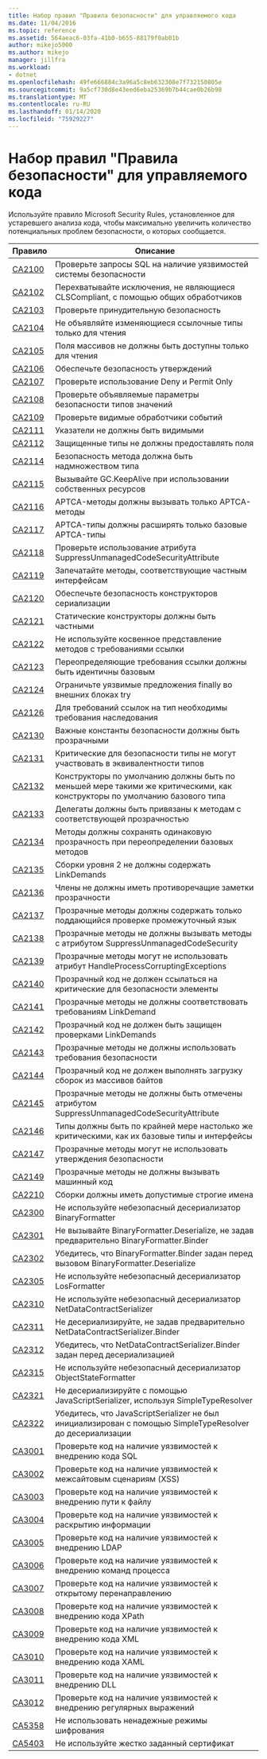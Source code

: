 ```yaml
---
title: Набор правил "Правила безопасности" для управляемого кода
ms.date: 11/04/2016
ms.topic: reference
ms.assetid: 564aeac6-03fa-41b0-b655-88179f0ab01b
author: mikejo5000
ms.author: mikejo
manager: jillfra
ms.workload:
- dotnet
ms.openlocfilehash: 49fe666884c3a96a5c8eb632308e7f732150805e
ms.sourcegitcommit: 9a5cf730d8e43eed6eba25369b7b44cae0b26b98
ms.translationtype: MT
ms.contentlocale: ru-RU
ms.lasthandoff: 01/14/2020
ms.locfileid: "75929227"
---
```

# <a name="security-rules-rule-set-for-managed-code"></a>Набор правил "Правила безопасности" для управляемого кода

Используйте правило Microsoft Security Rules, установленное для устаревшего анализа кода, чтобы максимально увеличить количество потенциальных проблем безопасности, о которых сообщается.

|Правило|Описание|
|----------|-----------------|
|[CA2100](../code-quality/ca2100.md)|Проверьте запросы SQL на наличие уязвимостей системы безопасности|
|[CA2102](../code-quality/ca2102.md)|Перехватывайте исключения, не являющиеся CLSCompliant, с помощью общих обработчиков|
|[CA2103](../code-quality/ca2103.md)|Проверьте принудительную безопасность|
|[CA2104](../code-quality/ca2104.md)|Не объявляйте изменяющиеся ссылочные типы только для чтения|
|[CA2105](../code-quality/ca2105.md)|Поля массивов не должны быть доступны только для чтения|
|[CA2106](../code-quality/ca2106.md)|Обеспечьте безопасность утверждений|
|[CA2107](../code-quality/ca2107.md)|Проверьте использование Deny и Permit Only|
|[CA2108](../code-quality/ca2108.md)|Проверьте объявляемые параметры безопасности типов значений|
|[CA2109](../code-quality/ca2109.md)|Проверьте видимые обработчики событий|
|[CA2111](../code-quality/ca2111.md)|Указатели не должны быть видимыми|
|[CA2112](../code-quality/ca2112.md)|Защищенные типы не должны предоставлять поля|
|[CA2114](../code-quality/ca2114.md)|Безопасность метода должна быть надмножеством типа|
|[CA2115](../code-quality/ca2115.md)|Вызывайте GC.KeepAlive при использовании собственных ресурсов|
|[CA2116](../code-quality/ca2116.md)|APTCA-методы должны вызывать только APTCA-методы|
|[CA2117](../code-quality/ca2117.md)|APTCA-типы должны расширять только базовые APTCA-типы|
|[CA2118](../code-quality/ca2118.md)|Проверьте использование атрибута SuppressUnmanagedCodeSecurityAttribute|
|[CA2119](../code-quality/ca2119.md)|Запечатайте методы, соответствующие частным интерфейсам|
|[CA2120](../code-quality/ca2120.md)|Обеспечьте безопасность конструкторов сериализации|
|[CA2121](../code-quality/ca2121.md)|Статические конструкторы должны быть частными|
|[CA2122](../code-quality/ca2122.md)|Не используйте косвенное представление методов с требованиями ссылки|
|[CA2123](../code-quality/ca2123.md)|Переопределяющие требования ссылки должны быть идентичны базовым|
|[CA2124](../code-quality/ca2124.md)|Ограничьте уязвимые предложения finally во внешних блоках try|
|[CA2126](../code-quality/ca2126.md)|Для требований ссылок на тип необходимы требования наследования|
|[CA2130](../code-quality/ca2130.md)|Важные константы безопасности должны быть прозрачными|
|[CA2131](../code-quality/ca2131.md)|Критические для безопасности типы не могут участвовать в эквивалентности типов|
|[CA2132](../code-quality/ca2132.md)|Конструкторы по умолчанию должны быть по меньшей мере такими же критическими, как конструкторы по умолчанию базового типа|
|[CA2133](../code-quality/ca2133.md)|Делегаты должны быть привязаны к методам с соответствующей прозрачностью|
|[CA2134](../code-quality/ca2134.md)|Методы должны сохранять одинаковую прозрачность при переопределении базовых методов|
|[CA2135](../code-quality/ca2135.md)|Сборки уровня 2 не должны содержать LinkDemands|
|[CA2136](../code-quality/ca2136.md)|Члены не должны иметь противоречащие заметки прозрачности|
|[CA2137](../code-quality/ca2137.md)|Прозрачные методы должны содержать только поддающийся проверке промежуточный язык|
|[CA2138](../code-quality/ca2138.md)|Прозрачные методы не должны вызывать методы с атрибутом SuppressUnmanagedCodeSecurity|
|[CA2139](../code-quality/ca2139.md)|Прозрачные методы могут не использовать атрибут HandleProcessCorruptingExceptions|
|[CA2140](../code-quality/ca2140.md)|Прозрачный код не должен ссылаться на критические для безопасности элементы|
|[CA2141](../code-quality/ca2141.md)|Прозрачные методы не должны соответствовать требованиям LinkDemand|
|[CA2142](../code-quality/ca2142.md)|Прозрачный код не должен быть защищен проверками LinkDemands|
|[CA2143](../code-quality/ca2143.md)|Прозрачные методы не должны использовать требования безопасности|
|[CA2144](../code-quality/ca2144.md)|Прозрачный код не должен выполнять загрузку сборок из массивов байтов|
|[CA2145](../code-quality/ca2145.md)|Прозрачные методы не должны быть отмечены атрибутом SuppressUnmanagedCodeSecurityAttribute|
|[CA2146](../code-quality/ca2146.md)|Типы должны быть по крайней мере настолько же критическими, как их базовые типы и интерфейсы|
|[CA2147](../code-quality/ca2147.md)|Прозрачные методы могут не использовать утверждения безопасности|
|[CA2149](../code-quality/ca2149.md)|Прозрачные методы не должны вызывать машинный код|
|[CA2210](../code-quality/ca2210.md)|Сборки должны иметь допустимые строгие имена|
|[CA2300](ca2300.md)|Не используйте небезопасный десериализатор BinaryFormatter|
|[CA2301](ca2301.md)|Не вызывайте BinaryFormatter.Deserialize, не задав предварительно BinaryFormatter.Binder|
|[CA2302](ca2302.md)|Убедитесь, что BinaryFormatter.Binder задан перед вызовом BinaryFormatter.Deserialize|
|[CA2305](ca2305.md)|Не используйте небезопасный десериализатор LosFormatter|
|[CA2310](ca2310.md)|Не используйте небезопасный десериализатор NetDataContractSerializer|
|[CA2311](ca2311.md)|Не десериализируйте, не задав предварительно NetDataContractSerializer.Binder|
|[CA2312](ca2312.md)|Убедитесь, что NetDataContractSerializer.Binder задан перед десериализацией|
|[CA2315](ca2315.md)|Не используйте небезопасный десериализатор ObjectStateFormatter|
|[CA2321](ca2321.md)|Не десериализируйте с помощью JavaScriptSerializer, используя SimpleTypeResolver|
|[CA2322](ca2322.md)|Убедитесь, что JavaScriptSerializer не был инициализирован с помощью SimpleTypeResolver до десериализации|
|[CA3001](../code-quality/ca3001.md)|Проверьте код на наличие уязвимостей к внедрению кода SQL|
|[CA3002](../code-quality/ca3002.md)|Проверьте код на наличие уязвимостей к межсайтовым сценариям (XSS)|
|[CA3003](../code-quality/ca3003.md)|Проверьте код на наличие уязвимостей к внедрению пути к файлу|
|[CA3004](../code-quality/ca3004.md)|Проверьте код на наличие уязвимостей к раскрытию информации|
|[CA3005](../code-quality/ca3005.md)|Проверьте код на наличие уязвимостей к внедрению LDAP|
|[CA3006](../code-quality/ca3006.md)|Проверьте код на наличие уязвимостей к внедрению команд процесса|
|[CA3007](../code-quality/ca3007.md)|Проверьте код на наличие уязвимостей к открытому перенаправлению|
|[CA3008](../code-quality/ca3008.md)|Проверьте код на наличие уязвимостей к внедрению кода XPath|
|[CA3009](../code-quality/ca3009.md)|Проверьте код на наличие уязвимостей к внедрению кода XML|
|[CA3010](../code-quality/ca3010.md)|Проверьте код на наличие уязвимостей к внедрению кода XAML|
|[CA3011](../code-quality/ca3011.md)|Проверьте код на наличие уязвимостей к внедрению DLL|
|[CA3012](../code-quality/ca3012.md)|Проверьте код на наличие уязвимостей к внедрению регулярных выражений|
|[CA5358](../code-quality/ca5358.md)|Не использовать ненадежные режимы шифрования|
|[CA5403](../code-quality/ca5403.md)|Не используйте жестко заданный сертификат|
